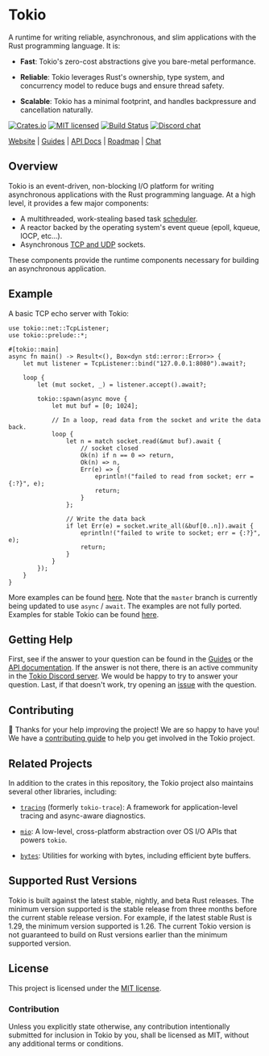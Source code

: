 # Tokio

A runtime for writing reliable, asynchronous, and slim applications with
the Rust programming language. It is:

* **Fast**: Tokio's zero-cost abstractions give you bare-metal
  performance.

* **Reliable**: Tokio leverages Rust's ownership, type system, and
  concurrency model to reduce bugs and ensure thread safety.

* **Scalable**: Tokio has a minimal footprint, and handles backpressure
  and cancellation naturally.

[![Crates.io][crates-badge]][crates-url]
[![MIT licensed][mit-badge]][mit-url]
[![Build Status][azure-badge]][azure-url]
[![Discord chat][discord-badge]][discord-url]

[crates-badge]: https://img.shields.io/crates/v/tokio.svg
[crates-url]: https://crates.io/crates/tokio
[mit-badge]: https://img.shields.io/badge/license-MIT-blue.svg
[mit-url]: LICENSE
[azure-badge]: https://dev.azure.com/tokio-rs/Tokio/_apis/build/status/tokio-rs.tokio?branchName=master
[azure-url]: https://dev.azure.com/tokio-rs/Tokio/_build/latest?definitionId=1&branchName=master
[discord-badge]: https://img.shields.io/discord/500028886025895936.svg?logo=discord&style=flat-square
[discord-url]: https://discord.gg/6yGkFeN

[Website](https://tokio.rs) |
[Guides](https://tokio.rs/docs/) |
[API Docs](https://docs.rs/tokio/latest/tokio) |
[Roadmap](https://github.com/tokio-rs/tokio/blob/master/ROADMAP.md) |
[Chat](https://discord.gg/6yGkFeN)

## Overview

Tokio is an event-driven, non-blocking I/O platform for writing
asynchronous applications with the Rust programming language. At a high
level, it provides a few major components:

* A multithreaded, work-stealing based task [scheduler].
* A reactor backed by the operating system's event queue (epoll, kqueue,
  IOCP, etc...).
* Asynchronous [TCP and UDP][net] sockets.

These components provide the runtime components necessary for building
an asynchronous application.

[net]: https://docs.rs/tokio/latest/tokio/net/index.html
[scheduler]: https://docs.rs/tokio/latest/tokio/runtime/index.html

## Example

A basic TCP echo server with Tokio:

```rust,no_run
use tokio::net::TcpListener;
use tokio::prelude::*;

#[tokio::main]
async fn main() -> Result<(), Box<dyn std::error::Error>> {
    let mut listener = TcpListener::bind("127.0.0.1:8080").await?;

    loop {
        let (mut socket, _) = listener.accept().await?;

        tokio::spawn(async move {
            let mut buf = [0; 1024];

            // In a loop, read data from the socket and write the data back.
            loop {
                let n = match socket.read(&mut buf).await {
                    // socket closed
                    Ok(n) if n == 0 => return,
                    Ok(n) => n,
                    Err(e) => {
                        eprintln!("failed to read from socket; err = {:?}", e);
                        return;
                    }
                };

                // Write the data back
                if let Err(e) = socket.write_all(&buf[0..n]).await {
                    eprintln!("failed to write to socket; err = {:?}", e);
                    return;
                }
            }
        });
    }
}
```

More examples can be found [here](examples). Note that the `master` branch
is currently being updated to use `async` / `await`. The examples are
not fully ported. Examples for stable Tokio can be found
[here](https://github.com/tokio-rs/tokio/tree/v0.1.x/tokio/examples).


## Getting Help

First, see if the answer to your question can be found in the [Guides] or the
[API documentation]. If the answer is not there, there is an active community in
the [Tokio Discord server][chat]. We would be happy to try to answer your
question. Last, if that doesn't work, try opening an [issue] with the question.

[Guides]: https://tokio.rs/docs/
[API documentation]: https://docs.rs/tokio/latest/tokio
[chat]: https://discord.gg/6yGkFeN
[issue]: https://github.com/tokio-rs/tokio/issues/new

## Contributing

:balloon: Thanks for your help improving the project! We are so happy to have
you! We have a [contributing guide][guide] to help you get involved in the Tokio
project.

[guide]: CONTRIBUTING.md

## Related Projects

In addition to the crates in this repository, the Tokio project also maintains
several other libraries, including:

* [`tracing`] (formerly `tokio-trace`): A framework for application-level
  tracing and async-aware diagnostics.

* [`mio`]: A low-level, cross-platform abstraction over OS I/O APIs that powers
  `tokio`.

* [`bytes`]: Utilities for working with bytes, including efficient byte buffers.

[`tracing`]: https://github.com/tokio-rs/tracing
[`mio`]: https://github.com/tokio-rs/mio
[`bytes`]: https://github.com/tokio-rs/bytes

## Supported Rust Versions

Tokio is built against the latest stable, nightly, and beta Rust releases. The
minimum version supported is the stable release from three months before the
current stable release version. For example, if the latest stable Rust is 1.29,
the minimum version supported is 1.26. The current Tokio version is not
guaranteed to build on Rust versions earlier than the minimum supported version.

## License

This project is licensed under the [MIT license](LICENSE).

### Contribution

Unless you explicitly state otherwise, any contribution intentionally submitted
for inclusion in Tokio by you, shall be licensed as MIT, without any additional
terms or conditions.
